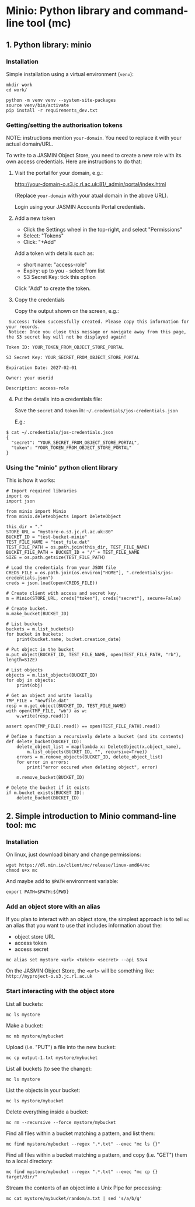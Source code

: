 # Minio:  Python library and command-line tool (mc) 

## 1. Python library: minio

### Installation
  
Simple installation using a virtual environment (`venv`):

```
mkdir work
cd work/

python -m venv venv --system-site-packages
source venv/bin/activate
pip install -r requirements_dev.txt
``` 

### Getting/setting the authorisation tokens

NOTE: instructions mention `your-domain`. You need to replace it with your actual domain/URL.

To write to a JASMIN Object Store, you need to create a new role with its own access credentials.
Here are instructions to do that:

1. Visit the portal for your domain, e.g.:

    http://your-domain-o.s3.jc.rl.ac.uk:81/_admin/portal/index.html

    (Replace `your-domain` with your atual domain in the above URL).

    Login using your JASMIN Accounts Portal credentials.

2. Add a new token

    - Click the Settings wheel in the top-right, and select "Permissions"
    - Select: "Tokens"
    - Click: "+Add"

    Add a token with details such as:

    - short name: "access-role"
    - Expiry: up to you - select from list
    - S3 Secret Key: tick this option

    Click "Add" to create the token.

3. Copy the credentials

    Copy the output shown on the screen, e.g.:

```
 Success: Token successfully created. Please copy this information for your records.
 Notice: Once you close this message or navigate away from this page, the S3 secret key will not be displayed again!

Token ID: YOUR_TOKEN_FROM_OBJECT_STORE_PORTAL

S3 Secret Key: YOUR_SECRET_FROM_OBJECT_STORE_PORTAL

Expiration Date: 2027-02-01

Owner: your userid

Description: access-role
```

4. Put the details into a credentials file:

    Save the `secret` and `token` in: `~/.credentials/jos-credentials.json`

    E.g.:

```
$ cat ~/.credentials/jos-credentials.json
{
  "secret": "YOUR_SECRET_FROM_OBJECT_STORE_PORTAL",
  "token": "YOUR_TOKEN_FROM_OBJECT_STORE_PORTAL"
}
```

### Using the "minio" python client library
 
This is how it works:

```
# Import required libraries
import os
import json

from minio import Minio
from minio.deleteobjects import DeleteObject

this_dir = "."
STORE_URL = "mystore-o.s3.jc.rl.ac.uk:80"
BUCKET_ID = "test-bucket-minio"
TEST_FILE_NAME = "test_file.dat"
TEST_FILE_PATH = os.path.join(this_dir, TEST_FILE_NAME)
BUCKET_FILE_PATH = BUCKET_ID + "/" + TEST_FILE_NAME
SIZE = os.path.getsize(TEST_FILE_PATH)

# Load the credentials from your JSON file
CREDS_FILE = os.path.join(os.environ["HOME"], ".credentials/jos-credentials.json")
creds = json.load(open(CREDS_FILE))

# Create client with access and secret key.
m = Minio(STORE_URL, creds["token"], creds["secret"], secure=False)

# Create bucket.
m.make_bucket(BUCKET_ID)

# List buckets
buckets = m.list_buckets()
for bucket in buckets:
    print(bucket.name, bucket.creation_date)

# Put object in the bucket
m.put_object(BUCKET_ID, TEST_FILE_NAME, open(TEST_FILE_PATH, "rb"), length=SIZE)

# List objects
objects = m.list_objects(BUCKET_ID)
for obj in objects:
    print(obj)

# Get an object and write locally
TMP_FILE = "newfile.dat"
resp = m.get_object(BUCKET_ID, TEST_FILE_NAME)
with open(TMP_FILE, "wb") as w:
    w.write(resp.read())

assert open(TMP_FILE).read() == open(TEST_FILE_PATH).read()

# Define a function a recursively delete a bucket (and its contents)
def delete_bucket(BUCKET_ID):
    delete_object_list = map(lambda x: DeleteObject(x.object_name),
        m.list_objects(BUCKET_ID, "", recursive=True))
    errors = m.remove_objects(BUCKET_ID, delete_object_list)
    for error in errors:
        print("error occured when deleting object", error)

    m.remove_bucket(BUCKET_ID)

# Delete the bucket if it exists
if m.bucket_exists(BUCKET_ID):
    delete_bucket(BUCKET_ID)

```

## 2. Simple introduction to Minio command-line tool: mc

### Installation

On linux, just download binary and change permissions:

```
wget https://dl.min.io/client/mc/release/linux-amd64/mc
chmod u+x mc
```

And maybe add to `$PATH` environment variable:

```
export PATH=$PATH:${PWD}
```

### Add an object store with an alias

If you plan to interact with an object store, the simplest approach is to tell
`mc` an alias that you want to use that includes information about the:
- object store URL
- access token
- access secret

```
mc alias set mystore <url> <token> <secret> --api S3v4
```

On the JASMIN Object Store, the `<url>` will be something like: 
`http://myproject-o.s3.jc.rl.ac.uk`

### Start interacting with the object store

List all buckets:

```
mc ls mystore
```

Make a bucket:

```
mc mb mystore/mybucket
```

Upload (i.e. "PUT") a file into the new bucket:

```
mc cp output-1.txt mystore/mybucket
```

List all buckets (to see the change):

```
mc ls mystore
```

List the objects in your bucket:

```
mc ls mystore/mybucket
```

Delete everything inside a bucket:

```
mc rm --recursive --force mystore/mybucket
```

Find all files within a bucket matching a pattern, and list them:

```
mc find mystore/mybucket --regex ".*.txt" --exec "mc ls {}"
```

Find all files within a bucket matching a pattern, and copy (i.e. "GET") them
to a local directory:

```
mc find mystore/mybucket --regex ".*.txt" --exec "mc cp {} target/dir/"
```

Stream the contents of an object into a Unix Pipe for processing:

```
mc cat mystore/mybucket/random/a.txt | sed 's/a/b/g'
```



